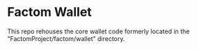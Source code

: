 # Factom Wallet

This repo rehouses the core wallet code formerly located in the "FactomProject/factom/wallet" directory. 